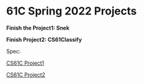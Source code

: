 # 61C Spring 2022 Projects

**Finish the Project1: Snek**

**Finish Project2: CS61Classify**

Spec:

[CS61C Project1](https://cs61c.org/sp22/projects/proj1/)

[CS61C Project2](https://cs61c.org/sp22/projects/proj2/)
